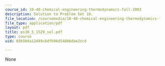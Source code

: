 ```yaml
---
course_id: 10-40-chemical-engineering-thermodynamics-fall-2003
description: Solution to Problem Set 10.
file_location: /coursemedia/10-40-chemical-engineering-thermodynamics-fall-2003/83b50da12d49c6dfb96d54806dae2ccd_ps10_5_1529_sol.pdf
file_type: application/pdf
layout: pdf
title: ps10_5_1529_sol.pdf
type: course
uid: 83b50da12d49c6dfb96d54806dae2ccd

---
```

None